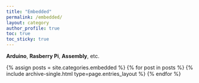 ```yaml
---
title: "Embedded"
permalink: /embedded/
layout: category
author_profile: true
toc: true
toc_sticky: true
---
```



**Arduino**, **Rasberry Pi**, **Assembly**, etc.

{% assign posts = site.categories.embedded %}
{% for post in posts %} {% include archive-single.html type=page.entries_layout %} {% endfor %}
